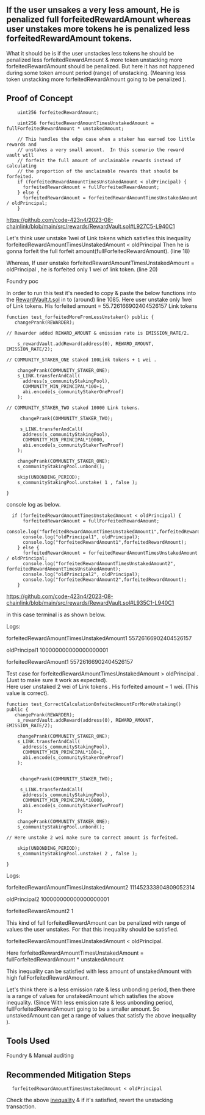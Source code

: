 ## If the user unsakes a very less amount, He is penalized full forfeitedRewardAmount  whereas user unstakes more tokens he is penalized less forfeitedRewardAmount tokens.

What it should be is if the user unstackes less tokens he should be penalized less forfeitedRewardAmount & more token
unstacking more forfeitedRewardAmount should be penalized. But here it has not happened during some token amount period (range)
of unstacking. (Meaning less token unstacking more forfeitedRewardAmount going to be penalized ).

## Proof of Concept

```solidity
    uint256 forfeitedRewardAmount;

    uint256 forfeitedRewardAmountTimesUnstakedAmount = fullForfeitedRewardAmount * unstakedAmount;

    // This handles the edge case when a staker has earned too little rewards and
    // unstakes a very small amount.  In this scenario the reward vault will
    // forfeit the full amount of unclaimable rewards instead of calculating
    // the proportion of the unclaimable rewards that should be forfeited.
    if (forfeitedRewardAmountTimesUnstakedAmount < oldPrincipal) {
      forfeitedRewardAmount = fullForfeitedRewardAmount;
    } else {
      forfeitedRewardAmount = forfeitedRewardAmountTimesUnstakedAmount / oldPrincipal;
    }

```
https://github.com/code-423n4/2023-08-chainlink/blob/main/src/rewards/RewardVault.sol#L927C5-L940C1

Let's think user unstake 1wei of Link tokens which satisfies this inequality 
forfeitedRewardAmountTimesUnstakedAmount < oldPrincipal
Then he is gonna forfeit the full forfeit amount(fullForfeitedRewardAmount). (line 18)

Whereas, If user unstake forfeitedRewardAmountTimesUnstakedAmount = oldPrincipal , he is forfeited only 1 wei of link token.
(line 20)

Foundry poc

In order to run this test it's needed to copy & paste the below functions into the [RewardVault.t.sol](https://github.com/code-423n4/2023-08-chainlink/blob/main/test/units/rewards/RewardVault.t.sol#L1085) in to (around) line 1085.
Here user unstake only 1wei of Link tokens. His forfeited amount = 55.726166902404526157 Link tokens

```solidity
function test_forfeitedMoreFromLessUnstaker() public {
   changePrank(REWARDER);

// Rewarder added REWARD_AMOUNT & emission rate is EMISSION_RATE/2.

    s_rewardVault.addReward(address(0), REWARD_AMOUNT, EMISSION_RATE/2);

// COMMUNITY_STAKER_ONE staked 100Link tokens + 1 wei .

    changePrank(COMMUNITY_STAKER_ONE);
    s_LINK.transferAndCall(
      address(s_communityStakingPool),
      COMMUNITY_MIN_PRINCIPAL*100+1,
      abi.encode(s_communityStakerOneProof)
    );

// COMMUNITY_STAKER_TWO staked 10000 Link tokens.
     
     changePrank(COMMUNITY_STAKER_TWO);

     s_LINK.transferAndCall(
      address(s_communityStakingPool),
      COMMUNITY_MIN_PRINCIPAL*10000,
      abi.encode(s_communityStakerTwoProof)
    );

    changePrank(COMMUNITY_STAKER_ONE);
    s_communityStakingPool.unbond();

    skip(UNBONDING_PERIOD);
    s_communityStakingPool.unstake( 1 , false );
   
}
```
console log as below. 

```solidity
  if (forfeitedRewardAmountTimesUnstakedAmount < oldPrincipal) {
      forfeitedRewardAmount = fullForfeitedRewardAmount;
      console.log("forfeitedRewardAmountTimesUnstakedAmount1",forfeitedRewardAmountTimesUnstakedAmount);
      console.log("oldPrincipal1", oldPrincipal);
      console.log("forfeitedRewardAmount1",forfeitedRewardAmount);
    } else {
      forfeitedRewardAmount = forfeitedRewardAmountTimesUnstakedAmount / oldPrincipal;
      console.log("forfeitedRewardAmountTimesUnstakedAmount2", forfeitedRewardAmountTimesUnstakedAmount);
      console.log("oldPrincipal2", oldPrincipal);
      console.log("forfeitedRewardAmount2",forfeitedRewardAmount);
    }
```
https://github.com/code-423n4/2023-08-chainlink/blob/main/src/rewards/RewardVault.sol#L935C1-L940C1

in this case terminal is as shown below.

Logs:

  forfeitedRewardAmountTimesUnstakedAmount1 55726166902404526157
  
  oldPrincipal1 100000000000000000001
  
  forfeitedRewardAmount1 55726166902404526157



Test case for forfeitedRewardAmountTimesUnstakedAmount > oldPrincipal . (Just to make sure it work as expected).  
Here user unstaked 2 wei of Link tokens . His forfeited amount = 1 wei. (This value is correct). 

```solidity
function test_CorrectCalculationOnfeitedAmountForMoreUnstaking() public {
   changePrank(REWARDER);
    s_rewardVault.addReward(address(0), REWARD_AMOUNT, EMISSION_RATE/2);

    changePrank(COMMUNITY_STAKER_ONE);
    s_LINK.transferAndCall(
      address(s_communityStakingPool),
      COMMUNITY_MIN_PRINCIPAL*100+1,
      abi.encode(s_communityStakerOneProof)
    );

     
     changePrank(COMMUNITY_STAKER_TWO);

     s_LINK.transferAndCall(
      address(s_communityStakingPool),
      COMMUNITY_MIN_PRINCIPAL*10000,
      abi.encode(s_communityStakerTwoProof)
    );

    changePrank(COMMUNITY_STAKER_ONE);
    s_communityStakingPool.unbond();

// Here unstake 2 wei make sure to correct amount is forfeited.

    skip(UNBONDING_PERIOD);
    s_communityStakingPool.unstake( 2 , false );
   
}
```
Logs:

  forfeitedRewardAmountTimesUnstakedAmount2 111452333804809052314
  
  oldPrincipal2 100000000000000000001
  
  forfeitedRewardAmount2 1

  
This kind of full forfeitedRewardAmount can be penalized with range of values the user unstakes. For that this inequality should
be satisfied.

forfeitedRewardAmountTimesUnstakedAmount < oldPrincipal.

Here forfeitedRewardAmountTimesUnstakedAmount = fullForfeitedRewardAmount * unstakedAmount

This inequality can be satisfied with less amount of unstakedAmount with high fullForfeitedRewardAmount. 

Let's think there is a less emission rate & less unbonding period, then there is a range of values for unstakedAmount which satisfies the above inequality. (Since With less emission rate & less unbonding period, fullForfeitedRewardAmount going to be
a smaller amount. So unstakedAmount can get a range of values that satisfy the above inequality ).




## Tools Used
Foundry & Manual auditing

## Recommended Mitigation Steps

      forfeitedRewardAmountTimesUnstakedAmount < oldPrincipal
      
Check the above [inequality](https://github.com/code-423n4/2023-08-chainlink/blob/main/src/rewards/RewardVault.sol#L935) & if it's satisfied, revert the unstacking transaction. 




















